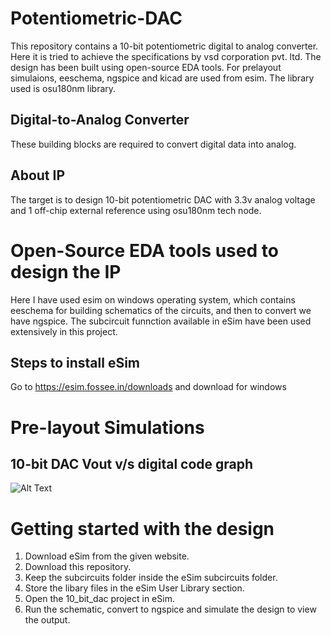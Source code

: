 # Potentiometric-DAC
This repository contains a 10-bit potentiometric digital to analog converter. Here it is tried to achieve the specifications by vsd corporation pvt. ltd.
The design has been built using open-source EDA tools. For prelayout simulaions, eeschema, ngspice and kicad are used from esim. The library used is osu180nm library.

## Digital-to-Analog Converter
These building blocks are required to convert digital data into analog.

## About IP
The target is to design 10-bit potentiometric DAC with 3.3v analog voltage and 1 off-chip external reference using osu180nm tech node.

# Open-Source EDA tools used to design the IP
Here I have used esim on windows operating system, which contains eeschema for building schematics of the circuits, and then to convert we have ngspice.
The subcircuit funnction available in eSim have been used extensively in this project.

## Steps to install eSim
Go to https://esim.fossee.in/downloads and download for windows

# Pre-layout Simulations

## 10-bit DAC Vout v/s digital code graph

![Alt Text](https://user-images.githubusercontent.com/36560176/90026963-a144b200-dcd5-11ea-9dce-ddd0cde65bed.png)

# Getting started with the design
 1. Download eSim from the given website.
 2. Download this repository.
 3. Keep the subcircuits folder inside the eSim subcircuits folder.
 4. Store the libary files in the eSim User Library section.
 5. Open the 10_bit_dac project in eSim.
 6. Run the schematic, convert to ngspice and simulate the design to view the output.


